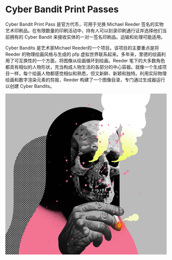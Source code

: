 # Cyber Bandit Print Passes

Cyber Bandit Print Pass 是官方代币，可用于兑换 Michael Reeder 签名的实物艺术印刷品。在有限数量的印刷活动中，持有人可以刻录印刷通行证并选择他们当前拥有的 Cyber Bandit 来接收实体的一对一签名印刷品。运输和处理可能适用。

Cyber Bandits 是艺术家Michael Reeder的一个项目。该项目的主要重点是将 Reeder 的物理绘画风格与生成的 pfp 虚拟世界联系起来。多年来，里德的绘画利用了可互换性的一个方面，将图像从绘画循环到绘画。Reeder 笔下的大多数角色都具有相似的人物形状，充当构成人物生活的各部分的中心容器。就像一个生成项目一样，每个绘画人物都感觉相似和熟悉，但又新鲜、新颖和独特。利用实际物理绘画和数字渲染元素的剪报，Reeder 构建了一个图像目录，专门通过生成器运行以创建 Cyber Bandits。

![nft](1010x2030x3005x4035x4204x4435x7025x7530x9599.jpg)
